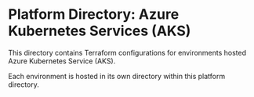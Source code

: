 # Platform Directory: Azure Kubernetes Services (AKS)

This directory contains Terraform configurations for environments hosted Azure Kubernetes Service (AKS).

Each environment is hosted in its own directory within this platform directory.
